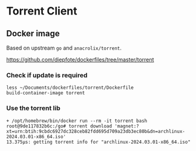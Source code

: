 # Torrent Client

## Docker image

Based on upstream `go` and `anacrolix/torrent`.

<https://github.com/diepfote/dockerfiles/tree/master/torrent>

### Check if update is required

```text
less ~/Documents/dockerfiles/torrent/Dockerfile
build-container-image torrent
```

### Use the torrent lib

```text
+ /opt/homebrew/bin/docker run --rm -it torrent bash
root@9de117832b6c:/go# torrent download 'magnet:?xt=urn:btih:9cbdc6927dc328ceb82fdd695d709a23db3ec80b&dn=archlinux-2024.03.01-x86_64.iso'
13.375µs: getting torrent info for "archlinux-2024.03.01-x86_64.iso"
```
